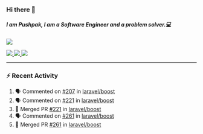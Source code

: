 ### Hi there 👋

##### I am Pushpak, I am a Software Engineer and a problem solver.💻

<a href='https://twitter.com/pushpak1300'><a href="https://pushpak1300.me/" target="_blank">
  <img src="https://img.shields.io/badge/website-%23E34F26.svg?&style=for-the-badge" />
</a> 
 
 <a href="https://twitter.com/pushpak1300" target="_blank">
  <img src="https://img.shields.io/badge/twitter-%231DA1F2.svg?&style=for-the-badge&logo=twitter&logoColor=white" />
</a> 

<a href="https://www.linkedin.com/in/pushpak-c-286b17b1/" target="_blank">
  <img src="https://img.shields.io/badge/linkedin-%230077B5.svg?&style=for-the-badge&logo=linkedin&logoColor=white" />
</a> 

<a href="https://dev.to/pushpak1300/" target="_blank">
  <img src="http://img.shields.io/badge/dev.to-gray?style=for-the-badge&logo=dev.to&?logoColor=white?logoWidth=100?label=" />
</a> 


</p>

---

### ⚡ Recent Activity

<!--START_SECTION:activity-->
1. 🗣 Commented on [#207](https://github.com/laravel/boost/pull/207#issuecomment-3301594598) in [laravel/boost](https://github.com/laravel/boost)
2. 🗣 Commented on [#221](https://github.com/laravel/boost/pull/221#issuecomment-3301583982) in [laravel/boost](https://github.com/laravel/boost)
3. 🎉 Merged PR [#221](https://github.com/laravel/boost/pull/221) in [laravel/boost](https://github.com/laravel/boost)
4. 🗣 Commented on [#261](https://github.com/laravel/boost/pull/261#issuecomment-3301581681) in [laravel/boost](https://github.com/laravel/boost)
5. 🎉 Merged PR [#261](https://github.com/laravel/boost/pull/261) in [laravel/boost](https://github.com/laravel/boost)
<!--END_SECTION:activity-->
